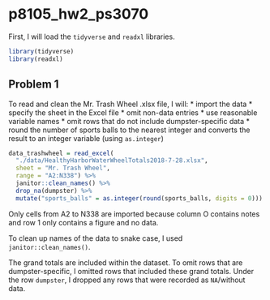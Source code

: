 p8105\_hw2\_ps3070
================

First, I will load the `tidyverse` and `readxl` libraries.

``` r
library(tidyverse)
library(readxl)
```

Problem 1
---------

To read and clean the Mr. Trash Wheel .xlsx file, I will: \* import the data \* specify the sheet in the Excel file \* omit non-data entries \* use reasonable variable names \* omit rows that do not include dumpster-specific data \* round the number of sports balls to the nearest integer and converts the result to an integer variable (using `as.integer`)

``` r
data_trashwheel = read_excel(
  "./data/HealthyHarborWaterWheelTotals2018-7-28.xlsx",
  sheet = "Mr. Trash Wheel",
  range = "A2:N338") %>%
  janitor::clean_names() %>% 
  drop_na(dumpster) %>% 
  mutate("sports_balls" = as.integer(round(sports_balls, digits = 0)))
```

Only cells from A2 to N338 are imported because column O contains notes and row 1 only contains a figure and no data.

To clean up names of the data to snake case, I used `janitor::clean_names()`.

The grand totals are included within the dataset. To omit rows that are dumpster-specific, I omitted rows that included these grand totals. Under the row `dumpster`, I dropped any rows that were recorded as `NA`/without data.
